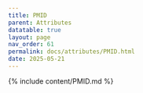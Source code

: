 ```yaml
---
title: PMID
parent: Attributes
datatable: true
layout: page
nav_order: 61
permalink: docs/attributes/PMID.html
date: 2025-05-21
---
```

{% include content/PMID.md %}
